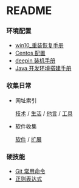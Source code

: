 # README

### 环境配置

- [win10_重装恢复手册](win10-重装恢复手册.md)
- [Centos 配置](Centos-配置.md)
- [deepin 装机手册](deepin-装机手册.md)  
- [Java 开发环境搭建手册](Java-开发环境搭建手册.md)  

### 收集日常

- 网址索引

    [技术](url/技术.md)  /  [生活](url/生活.md)  /  [他言](url/他言.md)  /  [工具](url/工具.md)

- 软件收集

    [软件](software/软件收集.md)  /   [扩展](software/软件扩展.md)

### 硬技能

- [Git 常用命令](Git-常用命令.md)     
- [正则表达式](正则表达式.md)  
